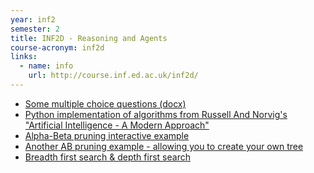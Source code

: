 ```yaml
---
year: inf2
semester: 2
title: INF2D - Reasoning and Agents
course-acronym: inf2d
links:
  - name: info
    url: http://course.inf.ed.ac.uk/inf2d/
---
```


- [Some multiple choice questions (docx)](/resources/inf2d/inf2d_sortedMCQ.docx)
- [Python implementation of algorithms from Russell And Norvig's "Artificial Intelligence - A Modern Approach"
](https://github.com/aimacode/aima-python)
- [Alpha-Beta pruning interactive example](http://inst.eecs.berkeley.edu/~cs61b/fa14/ta-materials/apps/ab_tree_practice/)
- [Another AB pruning example - allowing you to create your own tree](http://proof.github.io/minimax/)
- [Breadth first search & depth first search](https://youtu.be/bIA8HEEUxZI)

